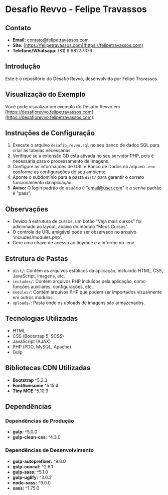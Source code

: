 # Desafio Revvo - Felipe Travassos

## Contato

- **Email:** contato@felipetravassos.com
- **Site:** [https://felipetravassos.com](https://felipetravassos.com)
- **Telefone/Whatsapp:** (81) 9 9827.7376

## Introdução

Este é o repositório do Desafio Revvo, desenvolvido por Felipe Travassos.

## Visualização do Exemplo

Você pode visualizar um exemplo do Desafio Revvo em [https://desafiorevvo.felipetravassos.com](https://desafiorevvo.felipetravassos.com).

## Instruções de Configuração

1. Execute o arquivo `desafio_revvo.sql` no seu banco de dados SQL para criar as tabelas necessárias.
2. Verifique se a extensão GD está ativada no seu servidor PHP, pois é necessária para o processamento de imagens.
3. Configure as informações de URL e Banco de Dados no arquivo `.env` conforme as configurações do seu ambiente.
4. Aponte o subdomínio para a pasta `dist/` para garantir o correto funcionamento da aplicação.
5. **Aviso:** O login padrão do usuário é "email@user.com" e a senha padrão é "pass".

## Observações

- Devido à estrutura de cursos, um botão "Veja mais cursos" foi adicionado ao layout, abaixo do módulo "Meus Cursos".
- O controle de URL amigável pode ser observado no arquivo 'includes/modules.php'.
- Gere uma chave de acesso ao tinymce e a informe no .env

## Estrutura de Pastas

- `dist/`: Contém os arquivos estáticos da aplicação, incluindo HTML, CSS, JavaScript, imagens, etc.
- `includes/`: Contém arquivos PHP incluídos pela aplicação, como funções auxiliares, configurações, etc.
- `modules/`: Contém arquivos PHP que podem ser importados visualmente em outros módulos.
- `uploads/`: Pasta onde os uploads de imagens são armazenados.

## Tecnologias Utilizadas

- HTML
- CSS (Bootstrap 5, SCSS)
- JavaScript (AJAX)
- PHP (PDO, MySQL, Apache)
- Gulp

## Bibliotecas CDN Utilizadas

- **Bootstrap** ^5.2.3
- **FontAwesome** ^5.15.4
- **Tiny MCE** ^5.10.9

## Dependências

### Dependências de Produção

- **gulp:** ^5.0.0
- **gulp-clean-css:** ^4.3.0

### Dependências de Desenvolvimento

- **gulp-autoprefixer:** ^9.0.0
- **gulp-concat:** ^2.6.1
- **gulp-sass:** ^5.1.0
- **gulp-uglify:** ^3.0.2
- **node-sass:** ^9.0.0
- **sass:** ^1.75.0
